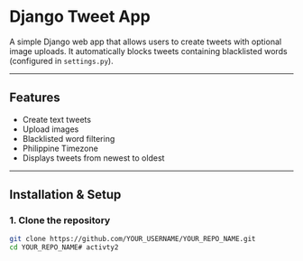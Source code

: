 # Django Tweet App

A simple Django web app that allows users to create tweets with optional image uploads. It automatically blocks tweets containing blacklisted words (configured in `settings.py`).

---

## Features
- Create text tweets
- Upload images
- Blacklisted word filtering
- Philippine Timezone
- Displays tweets from newest to oldest

---

## Installation & Setup

### 1. Clone the repository
```bash
git clone https://github.com/YOUR_USERNAME/YOUR_REPO_NAME.git
cd YOUR_REPO_NAME#   a c t i v t y 2  
 